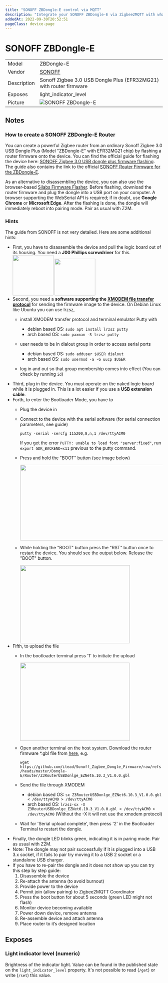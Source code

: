 ```yaml
---
title: "SONOFF ZBDongle-E control via MQTT"
description: "Integrate your SONOFF ZBDongle-E via Zigbee2MQTT with whatever smart home infrastructure you are using without the vendor's bridge or gateway."
addedAt: 2022-09-30T20:52:51
pageClass: device-page
---
```


<!-- !!!! -->
<!-- ATTENTION: This file is auto-generated through docgen! -->
<!-- You can only edit the "Notes"-Section between the two comment lines "Notes BEGIN" and "Notes END". -->
<!-- Do not use h1 or h2 heading within "## Notes"-Section. -->
<!-- !!!! -->

# SONOFF ZBDongle-E

|     |     |
|-----|-----|
| Model | ZBDongle-E  |
| Vendor  | [SONOFF](/supported-devices/#v=SONOFF)  |
| Description | Sonoff Zigbee 3.0 USB Dongle Plus (EFR32MG21) with router firmware |
| Exposes | light_indicator_level |
| Picture | ![SONOFF ZBDongle-E](https://www.zigbee2mqtt.io/images/devices/ZBDongle-E.png) |


<!-- Notes BEGIN: You can edit here. Add "## Notes" headline if not already present. -->
## Notes

### How to create a SONOFF ZBDongle-E Router
You can create a powerful Zigbee router from an ordinary Sonoff Zigbee 3.0 USB Dongle Plus (Model "ZBDongle-E" with EFR32MG21 chip) by flashing a router firmware onto the device. You can find the official guide for flashing the device here: [SONOFF Zigbee 3.0 USB dongle plus firmware flashing](https://sonoff.tech/wp-content/uploads/2022/11/SONOFF-Zigbee-3.0-USB-dongle-plus-firmware-flashing-.pdf). The guide also contains the link to the official [SONOFF Router Firmware for the ZBDongle-E](https://github.com/itead/Sonoff_Zigbee_Dongle_Firmware/tree/master/Dongle-E/Router).  
  
As an alternative to disassembling the device, you can also use the browser-based [Silabs Firmware Flasher](https://darkxst.github.io/silabs-firmware-builder/). Before flashing, download the router firmware and plug the dongle into a USB port on your computer. A browser supporting the WebSerial API is required; if in doubt, use **Google Chrome** or **Microsoft Edge**. After the flashing is done, the dongle will immediately reboot into pairing mode. Pair as usual with Z2M.
### Hints
The guide from SONOFF is not very detailed. Here are some additional hints:
* First, you have to disassemble the device and pull the logic board out of its housing. You need a **J00 Phillips screwdriver** for this.
  <img src="https://www.zigbee2mqtt.io/images/guides/SONOFF-DongleE-Router/dongle-e-screws.jpg" width="130" height="129"/>
  <img src="https://www.zigbee2mqtt.io/images/guides/SONOFF-DongleE-Router/dongle-e-board-in-housing.jpg" width="130" height="117"/>
* Second, you need a **software supporting the [XMODEM file transfer protocol](https://en.wikipedia.org/wiki/XMODEM)** for sending the firmware image to the device. On Debian Linux like Ubuntu you can use lrzsz, 
  * install XMODEM transfer protocol and terminal emulator Putty with 
  
      * debian based OS: `sudo apt install lrzsz putty`
      * arch based OS: `sudo paxman -S lrzsz putty`
  * user needs to be in dialout group in order to access serial ports
      
      * debian based OS: `sudo adduser $USER dialout`
      * arch based OS: `sudo usermod -a -G uucp $USER`
  * log in and out so that group membership comes into effect (You can check by running `id`)
* Third, plug in the device. You must operate on the naked logic board while it is plugged in. This is a lot easier if you use a **USB extension cable**.
* Forth, to enter the Bootloader Mode, you have to
  * Plug the device in
  * Connect to the device with the serial software (for serial connection parameters, see guide)
      
      `putty -serial -sercfg 115200,8,n,1 /dev/ttyACM0` 

      If you get the error `PuTTY: unable to load font "server:fixed"`, run `export GDK_BACKEND=x11` previous to the putty command.

  * Press and hold the "BOOT" button (see image below)
  
      <img src="https://www.zigbee2mqtt.io/images/guides/SONOFF-DongleE-Router/dongle-e-buttons.png" width="648" height="242"/>
  * While holding the "BOOT" button press the "RST" button once to restart the device. You should see the output below. Release the "BOOT" button.
  
      <img src="../../docs/images/putty-bootloader-1.png" width="350" height="250"/>  
* Fifth, to upload the file
  * In the bootloader terminal press '1' to initiate the upload  

      <img src="../../docs/images/putty-bootloader-2.png" width="350" height="250"/>
  * Open another terminal on the host system. Download the router firmware *.gbl file from [here](https://github.com/itead/Sonoff_Zigbee_Dongle_Firmware/tree/master/Dongle-E/Router), e.g.

      `wget https://github.com/itead/Sonoff_Zigbee_Dongle_Firmware/raw/refs/heads/master/Dongle-E/Router/Z3RouterUSBDonlge_EZNet6.10.3_V1.0.0.gbl`
  * Send the file through XMODEM    

      * debian based OS: `sx Z3RouterUSBDonlge_EZNet6.10.3_V1.0.0.gbl < /dev/ttyACM0 > /dev/ttyACM0`
      * arch based OS: `lrzsz-sx -X Z3RouterUSBDonlge_EZNet6.10.3_V1.0.0.gbl < /dev/ttyACM0 > /dev/ttyACM0` (Without the -X it will not use the xmodem protocol)
  * Wait for 'Serial upload complete', then press '2' in the Bootloader Terminal to restart the dongle.
* Finally, the dongle LED blinks green, indicating it is in paring mode. Pair as usual with Z2M.
* Note: The dongle may not pair successfully if it is plugged into a USB 3.x socket, if it fails to pair try moving it to a USB 2 socket or a standalone USB charger.
* If you have to re-pair the dongle and it does not show up you can try this step by step guide:
    1. Disassemble the device
    2. Re-attach the antenna (to avoid burnout)
    3. Provide power to the device
    4. Permit join (allow pairing) to Zigbee2MQTT Coordinator
    5. Press the boot button for about 5 seconds (green LED might not flash)
    6. Monitor device becoming available
    7. Power down device, remove antenna
    8. Re-assemble device and attach antenna
    9. Place router to it’s designed location
<!-- Notes END: Do not edit below this line -->




## Exposes

### Light indicator level (numeric)
Brightness of the indicator light.
Value can be found in the published state on the `light_indicator_level` property.
It's not possible to read (`/get`) or write (`/set`) this value.

